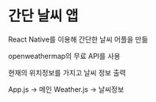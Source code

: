 # 간단 날씨 앱

React Native를 이용해 간단한 날씨 어플을 만듦

openweathermap의 무료 API를 사용

현재의 위치정보를 가지고 날씨 정보 출력

App.js -> 메인
Weather.js -> 날씨정보

